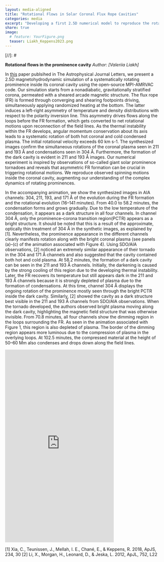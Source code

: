 ```yaml
---
layout: media-aligned
title: "Rotational Flows in Solar Coronal Flux Rope Cavities"
categories: media
excerpt: "Developing a first 2.5D numerical model to reproduce the rotational flows in the prominence cavities.  "
share: true
image:
  # feature: YourFigure.png
  teaser: Liakh_Keppens2023.png
---
```



[//]: # <!-- <h3 style="display: inline-block;"></h3> -->

**Rotational flows in the prominence cavity**
*Author: [Valeriia Liakh]*

In [this](https://iopscience.iop.org/article/10.3847/2041-8213/acea78/pdf) paper publsihed in The Astrophysical Journal Letters,  we present a 2.5D magnetohydrodynamic simulation of a systematically rotating prominence inside its coronal cavity using the open-source MPI-AMRVAC code. Our simulation starts from a nonadiabatic, gravitationally stratified corona, permeated with a sheared arcade magnetic structure. The flux rope (FR) is formed through converging and shearing footpoints driving, simultaneously applying randomized heating at the bottom. The latter induces a left-right asymmetry of temperature and density distributions with respect to the polarity inversion line. This asymmetry drives flows along the loops before the FR formation, which gets converted to net rotational motions upon reconnection of the field lines. As the thermal instability within the FR develops, angular momentum conservation about its axis leads to a systematic rotation of both hot coronal and cold condensed plasma. The initial rotational velocity exceeds 60 km s-1. The synthesized images confirm the simultaneous rotations of the coronal plasma seen in 211 and 193 Å and condensations seen in 304 Å. Furthermore, the formation of the dark cavity is evident in 211 and 193 Å images. Our numerical experiment is inspired by observations of so-called giant solar prominence tornadoes and reveals that asymmetric FR formation can be crucial in triggering rotational motions. We reproduce observed spinning motions inside the coronal cavity, augmenting our understanding of the complex dynamics of rotating prominences.


In the accompanying animation, we show the synthesized images in AIA channels: 304, 211, 193, and 171 Å of the evolution during the FR formation and the rotational evolution (16–141 minutes). From 40.0 to 58.2 minutes, the condensation forms and grows gradually. Due to the low temperature of the condensation, it appears as a dark structure in all four channels. In channel 304 Å, only the prominence–corona transition region(PCTR) appears as a bright structure. It should be noted that this is a result of the approximate, optically thin treatment of 304 Å in the synthetic images, as explained by [1]. Nevertheless, the prominence appearance in the different channels clearly manifests rotation along with the bright coronal plasma (see panels (a)–(c) of the animation associated with Figure 4). Using SDO/AIA observations, [2] noticed an extremely similar appearance of their tornado in the 304 and 171 Å channels and also suggested that the cavity contained both hot and cold plasma. At 58.2 minutes, the formation of a dark cavity can be seen in the 211 and 193 Å channels. Initially, the darkening is caused by the strong cooling of this region due to the developing thermal instability. Later, the FR recovers its temperature but still appears dark in the 211 and 193 Å channels because it is strongly depleted of plasma due to the formation of condensations. At this time, channel 304 Å displays the ongoing rotation of the prominence mostly seen through the bright PCTR inside the dark cavity. Similarly, [2] showed the cavity as a dark structure best visible in the 211 and 193 Å channels from SDO/AIA observations. When the tornado developed, the authors observed bright plasma moving along the dark cavity, highlighting the magnetic field structure that was otherwise invisible. From 70.8 minutes, all four channels show the dimming region in the loops surrounding the FR. As seen in the animation associated with Figure 1, this region is also depleted of plasma. The border of the dimming region appears more luminous due to the compression of plasma in the overlying loops. At 102.5 minutes, the compressed material at the height of 50–60 Mm also condenses and drops down along the field lines.




<iframe width="356" height="632" src="https://www.youtube.com/embed/tMRB8OchpTA" title="Rotational flows in Solar Coronal Flux Rope Cavities" frameborder="0" allow="accelerometer; autoplay; clipboard-write; encrypted-media; gyroscope; picture-in-picture; web-share" allowfullscreen></iframe>


[1] Xia, C., Teunissen, J., Mellah, I. E., Chané, E., & Keppens, R. 2018, ApJS, 234, 30
[2] Li, X., Morgan, H., Leonard, D., & Jeska, L. 2012, ApJL, 752, L22
